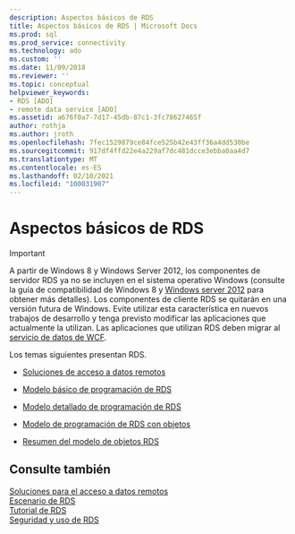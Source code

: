 ```yaml
---
description: Aspectos básicos de RDS
title: Aspectos básicos de RDS | Microsoft Docs
ms.prod: sql
ms.prod_service: connectivity
ms.technology: ado
ms.custom: ''
ms.date: 11/09/2018
ms.reviewer: ''
ms.topic: conceptual
helpviewer_keywords:
- RDS [ADO]
- remote data service [ADO]
ms.assetid: a676f0a7-7d17-45db-87c1-3fc78627465f
author: rothja
ms.author: jroth
ms.openlocfilehash: 7fec1529879ce84fce525b42e43ff36a4dd530be
ms.sourcegitcommit: 917df4ffd22e4a229af7dc481dcce3ebba0aa4d7
ms.translationtype: MT
ms.contentlocale: es-ES
ms.lasthandoff: 02/10/2021
ms.locfileid: "100031907"
---
```

# <a name="rds-fundamentals"></a>Aspectos básicos de RDS
> [!IMPORTANT]
>  A partir de Windows 8 y Windows Server 2012, los componentes de servidor RDS ya no se incluyen en el sistema operativo Windows (consulte la guía de compatibilidad de Windows 8 y [Windows server 2012](https://www.microsoft.com/download/details.aspx?id=27416) para obtener más detalles). Los componentes de cliente RDS se quitarán en una versión futura de Windows. Evite utilizar esta característica en nuevos trabajos de desarrollo y tenga previsto modificar las aplicaciones que actualmente la utilizan. Las aplicaciones que utilizan RDS deben migrar al [servicio de datos de WCF](/dotnet/framework/wcf/).  
  
 Los temas siguientes presentan RDS.  
  
-   [Soluciones de acceso a datos remotos](./solutions-for-remote-data-access.md)  
  
-   [Modelo básico de programación de RDS](./basic-rds-programming-model.md)  
  
-   [Modelo detallado de programación de RDS](./rds-programming-model-in-detail.md)  
  
-   [Modelo de programación de RDS con objetos](./rds-programming-model-with-objects.md)  
  
-   [Resumen del modelo de objetos RDS](./rds-object-model-summary.md)  
  
## <a name="see-also"></a>Consulte también  
 [Soluciones para el acceso a datos remotos](./solutions-for-remote-data-access.md)   
 [Escenario de RDS](./rds-scenario.md)   
 [Tutorial de RDS](./rds-tutorial.md)   
 [Seguridad y uso de RDS](./rds-usage-and-security.md)